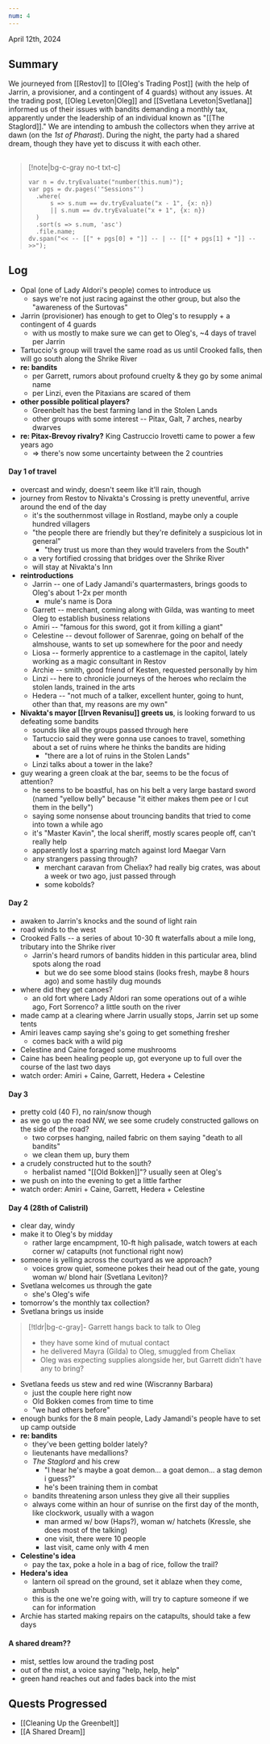 ```yaml
---
num: 4
---
```

April 12th, 2024

## Summary
We journeyed from [[Restov]] to [[Oleg's Trading Post]] (with the help of Jarrin, a provisioner, and a contingent of 4 guards) without any issues. At the trading post, [[Oleg Leveton|Oleg]] and [[Svetlana Leveton|Svetlana]] informed us of their issues with bandits demanding a monthly tax, apparently under the leadership of an individual known as "[[The Staglord]]." We are intending to ambush the collectors when they arrive at dawn (on the *1st of Pharast*). During the night, the party had a shared dream, though they have yet to discuss it with each other.

##
>[!note|bg-c-gray no-t txt-c]
>```dataviewjs
>var n = dv.tryEvaluate("number(this.num)");
>var pgs = dv.pages('"Sessions"')
>	.where(
>		s => s.num == dv.tryEvaluate("x - 1", {x: n})
>		|| s.num == dv.tryEvaluate("x + 1", {x: n})
>	)
>	.sort(s => s.num, 'asc')
>	.file.name;
>dv.span("<< -- [[" + pgs[0] + "]] -- | -- [[" + pgs[1] + "]] -- >>");
>```

## Log
- Opal (one of Lady Aldori's people) comes to introduce us
	- says we're not just racing against the other group, but also the "awareness of the Surtovas"
- Jarrin (provisioner) has enough to get to Oleg's to resupply + a contingent of 4 guards
	- with us mostly to make sure we can get to Oleg's, ~4 days of travel per Jarrin
- Tartuccio's group will travel the same road as us until Crooked falls, then will go south along the Shrike River
- **re: bandits**
	- per Garrett, rumors about profound cruelty & they go by some animal name
	- per Linzi, even the Pitaxians are scared of them
- **other possible political players?**
	- Greenbelt has the best farming land in the Stolen Lands
	- other groups with some interest -- Pitax, Galt, 7 arches, nearby dwarves
- **re: Pitax-Brevoy rivalry?** King Castruccio Irovetti came to power a few years ago
	- => there's now some uncertainty between the 2 countries

#### Day 1 of travel
- overcast and windy, doesn't seem like it'll rain, though
- journey from Restov to Nivakta's Crossing is pretty uneventful, arrive around the end of the day
	- it's the southernmost village in Rostland, maybe only a couple hundred villagers
	- "the people there are friendly but they're definitely a suspicious lot in general"
		- "they trust us more than they would travelers from the South"
	- a very fortified crossing that bridges over the Shrike River
	- will stay at Nivakta's Inn
- **reintroductions**
	- Jarrin -- one of Lady Jamandi's quartermasters, brings goods to Oleg's about 1-2x per month
		- mule's name is Dora
	- Garrett -- merchant, coming along with Gilda, was wanting to meet Oleg to establish business relations
	- Amiri -- "famous for this sword, got it from killing a giant"
	- Celestine -- devout follower of Sarenrae, going on behalf of the almshouse, wants to set up somewhere for the poor and needy
	- Liosa -- formerly apprentice to a castlemage in the capitol, lately working as a magic consultant in Restov
	- Archie -- smith, good friend of Kesten, requested personally by him
	- Linzi -- here to chronicle journeys of the heroes who reclaim the stolen lands, trained in the arts
	- Hedera -- "not much of a talker, excellent hunter, going to hunt, other than that, my reasons are my own"
- **Nivakta's mayor [[Irven Revanisu]] greets us**, is looking forward to us defeating some bandits
	- sounds like all the groups passed through here
	- Tartuccio said they were gonna use canoes to travel, something about a set of ruins where he thinks the bandits are hiding
		- "there are a lot of ruins in the Stolen Lands"
	- Linzi talks about a tower in the lake?
- guy wearing a green cloak at the bar, seems to be the focus of attention?
	- he seems to be boastful, has on his belt a very large bastard sword (named "yellow belly" because "it either makes them pee or I cut them in the belly")
	- saying some nonsense about trouncing bandits that tried to come into town a while ago
	- it's "Master Kavin", the local sheriff, mostly scares people off, can't really help
	- apparently lost a sparring match against lord Maegar Varn
	- any strangers passing through?
		- merchant caravan from Cheliax? had really big crates, was about a week or two ago, just passed through
		- some kobolds?

#### Day 2
- awaken to Jarrin's knocks and the sound of light rain
- road winds to the west
- Crooked Falls -- a series of about 10-30 ft waterfalls about a mile long, tributary into the Shrike river
	- Jarrin's heard rumors of bandits hidden in this particular area, blind spots along the road
		- but we do see some blood stains (looks fresh, maybe 8 hours ago) and some hastily dug mounds
- where did they get canoes?
	- an old fort where Lady Aldori ran some operations out of a wihle ago, Fort Sorrenco? a little south on the river
- made camp at a clearing where Jarrin usually stops, Jarrin set up some tents
- Amiri leaves camp saying she's going to get something fresher
	- comes back with a wild pig
- Celestine and Caine foraged some mushrooms
- Caine has been healing people up, got everyone up to full over the course of the last two days
- watch order: Amiri + Caine, Garrett, Hedera + Celestine

#### Day 3
- pretty cold (40 F), no rain/snow though
- as we go up the road NW, we see some crudely constructed gallows on the side of the road?
	- two corpses hanging, nailed fabric on them saying "death to all bandits"
	- we clean them up, bury them
- a crudely constructed hut to the south?
	- herbalist named "[[Old Bokken]]"? usually seen at Oleg's
- we push on into the evening to get a little farther
- watch order: Amiri + Caine, Garrett, Hedera + Celestine

#### Day 4 (28th of Calistril)
- clear day, windy
- make it to Oleg's by midday
	- rather large encampment, 10-ft high palisade, watch towers at each corner w/ catapults (not functional right now)
- someone is yelling across the courtyard as we approach?
	- voices grow quiet, someone pokes their head out of the gate, young woman w/ blond hair (Svetlana Leviton)?
- Svetlana welcomes us through the gate
	- she's Oleg's wife
- tomorrow's the monthly tax collection?
- Svetlana brings us inside

>[!tldr|bg-c-gray]- Garrett hangs back to talk to Oleg
> - they have some kind of mutual contact
> - he delivered Mayra (Gilda) to Oleg, smuggled from Cheliax
> - Oleg was expecting supplies alongside her, but Garrett didn't have any to bring?

- Svetlana feeds us stew and red wine (Wiscranny Barbara)
	- just the couple here right now
	- Old Bokken comes from time to time
	- "we had others before"
- enough bunks for the 8 main people, Lady Jamandi's people have to set up camp outside
- **re: bandits**
	- they've been getting bolder lately? 
	- lieutenants have medallions?
	- *The Staglord* and his crew
		- "I hear he's maybe a goat demon... a goat demon... a stag demon i guess?"
		- he's been training them in combat
	- bandits threatening arson unless they give all their supplies
	- always come within an hour of sunrise on the first day of the month, like clockwork, usually with a wagon
		- man armed w/ bow (Haps?), woman w/ hatchets (Kressle, she does most of the talking)
		- one visit, there were 10 people
		- last visit, came only with 4 men
- **Celestine's idea**
	- pay the tax, poke a hole in a bag of rice, follow the trail?
- **Hedera's idea**
	- lantern oil spread on the ground, set it ablaze when they come, ambush
	- this is the one we're going with, will try to capture someone if we can for information
- Archie has started making repairs on the catapults, should take a few days

#### A shared dream??
- mist, settles low around the trading post
- out of the mist, a voice saying "help, help, help"
- green hand reaches out and fades back into the mist

## Quests Progressed
- [[Cleaning Up the Greenbelt]]
- [[A Shared Dream]]